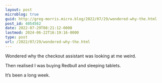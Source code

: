 ```yaml
---
layout: post
microblog: true
guid: http://greg-morris.micro.blog/2022/07/29/wondered-why-the.html
post_id: 4054562
date: 2022-07-29T08:21:12-0000
lastmod: 2024-06-22T16:19:16-0000
type: post
url: /2022/07/29/wondered-why-the.html
---
```

Wondered why the checkout assistant was looking at me weird. 

Then realised I was buying Redbull and sleeping tablets. 

It’s been a long week. 
